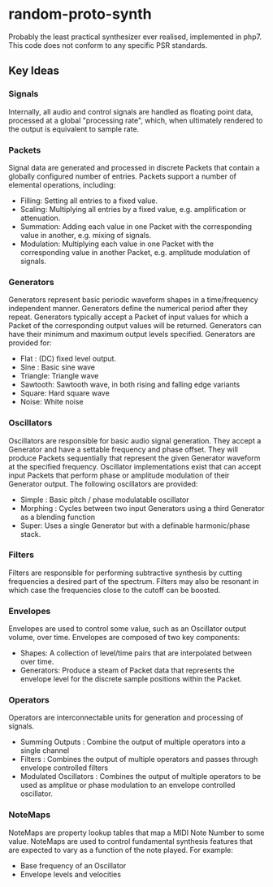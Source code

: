# random-proto-synth

Probably the least practical synthesizer ever realised, implemented in php7.
This code does not conform to any specific PSR standards.

## Key Ideas

### Signals
Internally, all audio and control signals are handled as floating point data, processed at a global "processing rate", which, when ultimately rendered to the output is equivalent to sample rate.

### Packets
Signal data are generated and processed in discrete Packets that contain a globally configured number of entries. Packets support a number of elemental operations, including:
- Filling: Setting all entries to a fixed value.
- Scaling: Multiplying all entries by a fixed value, e.g. amplification or attenuation.
- Summation: Adding each value in one Packet with the corresponding value in another, e.g. mixing of signals.
- Modulation: Multiplying each value in one Packet with the corresponding value in another Packet, e.g. amplitude modulation of signals.

### Generators
Generators represent basic periodic waveform shapes in a time/frequency independent manner. Generators define the numerical period after they repeat. Generators typically accept a Packet of input values for which a Packet of the corresponding output values will be returned. Generators can have their minimum and maximum output levels specified. Generators are provided for:
- Flat : (DC) fixed level output.
- Sine : Basic sine wave
- Triangle: Triangle wave
- Sawtooth: Sawtooth wave, in both rising and falling edge variants
- Square: Hard square wave
- Noise: White noise

### Oscillators
Oscillators are responsible for basic audio signal generation. They accept a Generator and have a settable frequency and phase offset. They will produce Packets sequentially that represent the given Generator waveform at the specified frequency. Oscillator implementations exist that can accept input Packets that perform phase or amplitude modulation of their Generator output. The following oscillators are provided:
- Simple : Basic pitch / phase modulatable oscillator
- Morphing : Cycles between two input Generators using a third Generator as a blending function
- Super: Uses a single Generator but with a definable harmonic/phase stack.

### Filters
Filters are responsible for performing subtractive synthesis by cutting frequencies a desired part of the spectrum. Filters may also be resonant in which case the frequencies close to the cutoff can be boosted.

### Envelopes
Envelopes are used to control some value, such as an Oscillator output volume, over time. Envelopes are composed of two key components:
- Shapes: A collection of level/time pairs that are interpolated between over time.
- Generators: Produce a steam of Packet data that represents the envelope level for the discrete sample positions within the Packet.

### Operators
Operators are interconnectable units for generation and processing of signals.
- Summing Outputs : Combine the output of multiple operators into a single channel
- Filters : Combines the output of multiple operators and passes through envelope controlled filters
- Modulated Oscillators : Combines the output of multiple operators to be used as amplitue or phase modulation to an envelope controlled oscillator.

### NoteMaps
NoteMaps are property lookup tables that map a MIDI Note Number to some value. NoteMaps are used to control fundamental synthesis features that are expected to vary as a function of the note played. For example:
- Base frequency of an Oscillator
- Envelope levels and velocities
